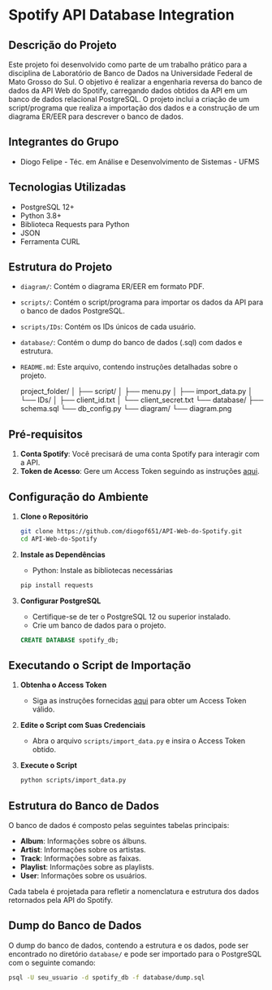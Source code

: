 # Spotify API Database Integration

## Descrição do Projeto

Este projeto foi desenvolvido como parte de um trabalho prático para a disciplina de Laboratório de Banco de Dados na Universidade Federal de Mato Grosso do Sul. O objetivo é realizar a engenharia reversa do banco de dados da API Web do Spotify, carregando dados obtidos da API em um banco de dados relacional PostgreSQL. O projeto inclui a criação de um script/programa que realiza a importação dos dados e a construção de um diagrama ER/EER para descrever o banco de dados.

## Integrantes do Grupo

- Diogo Felipe - Téc. em Análise e Desenvolvimento de Sistemas - UFMS

## Tecnologias Utilizadas

- PostgreSQL 12+
- Python 3.8+
- Biblioteca Requests para Python
- JSON
- Ferramenta CURL

## Estrutura do Projeto

- `diagram/`: Contém o diagrama ER/EER em formato PDF.
- `scripts/`: Contém o script/programa para importar os dados da API para o banco de dados PostgreSQL.
- `scripts/IDs`: Contém os IDs únicos de cada usuário. 
- `database/`: Contém o dump do banco de dados (.sql) com dados e estrutura.
- `README.md`: Este arquivo, contendo instruções detalhadas sobre o projeto.

    project_folder/
        │
        ├── script/
        │   ├── menu.py
        │   ├── import_data.py
        │   └── IDs/
        │       ├── client_id.txt
        │       └── client_secret.txt
        └── database/
            ├── schema.sql
            └── db_config.py
        └── diagram/
            └── diagram.png 

## Pré-requisitos

1. **Conta Spotify**: Você precisará de uma conta Spotify para interagir com a API.
2. **Token de Acesso**: Gere um Access Token seguindo as instruções [aqui](https://developer.spotify.com/documentation/web-api/tutorials/getting-started#request-an-access-token).

## Configuração do Ambiente

1. **Clone o Repositório**
    ```bash
    git clone https://github.com/diogof651/API-Web-do-Spotify.git
    cd API-Web-do-Spotify
    ```

2. **Instale as Dependências**
    - Python: Instale as bibliotecas necessárias
    ```bash
    pip install requests
    ```

3. **Configurar PostgreSQL**
    - Certifique-se de ter o PostgreSQL 12 ou superior instalado.
    - Crie um banco de dados para o projeto.
    ```sql
    CREATE DATABASE spotify_db;
    ```

## Executando o Script de Importação

1. **Obtenha o Access Token**
    - Siga as instruções fornecidas [aqui](https://developer.spotify.com/documentation/web-api/tutorials/getting-started#request-an-access-token) para obter um Access Token válido.

2. **Edite o Script com Suas Credenciais**
    - Abra o arquivo `scripts/import_data.py` e insira o Access Token obtido.

3. **Execute o Script**
    ```bash
    python scripts/import_data.py
    ```

## Estrutura do Banco de Dados

O banco de dados é composto pelas seguintes tabelas principais:
- **Album**: Informações sobre os álbuns.
- **Artist**: Informações sobre os artistas.
- **Track**: Informações sobre as faixas.
- **Playlist**: Informações sobre as playlists.
- **User**: Informações sobre os usuários.

Cada tabela é projetada para refletir a nomenclatura e estrutura dos dados retornados pela API do Spotify.

## Dump do Banco de Dados

O dump do banco de dados, contendo a estrutura e os dados, pode ser encontrado no diretório `database/` e pode ser importado para o PostgreSQL com o seguinte comando:
```bash
psql -U seu_usuario -d spotify_db -f database/dump.sql
